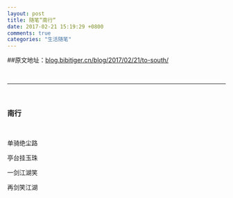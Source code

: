 ```yaml
---
layout: post
title: 随笔“南行“
date: 2017-02-21 15:19:29 +0800
comments: true
categories: "生活随笔"
---
```


##原文地址：[blog.bibitiger.cn/blog/2017/02/21/to-south/](http://blog.bibitiger.cn/blog/2017/02/21/to-south/)

</br>

---

</br>

### 南行
<br>

<!--more-->

单骑绝尘路

亭台挂玉珠

一剑江湖笑

再剑笑江湖